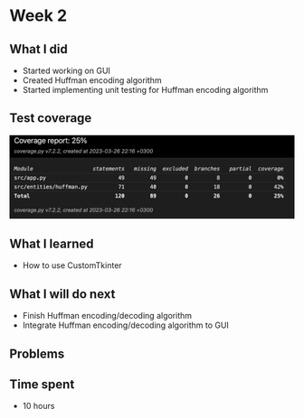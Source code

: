 # Week 2

## What I did

- Started working on GUI
- Created Huffman encoding algorithm
- Started implementing unit testing for Huffman encoding algorithm

## Test coverage

![Test coverage](images/week-2-coverage.png)

## What I learned

- How to use CustomTkinter

## What I will do next

- Finish Huffman encoding/decoding algorithm
- Integrate Huffman encoding/decoding algorithm to GUI

## Problems

## Time spent

- 10 hours
